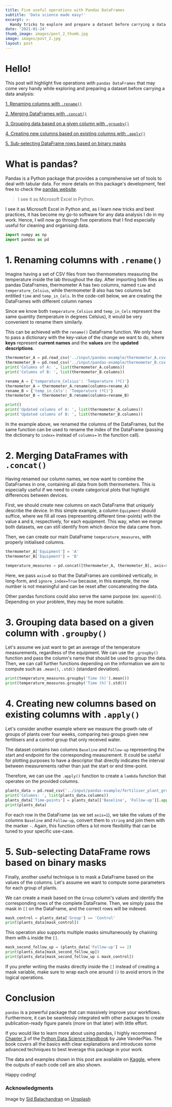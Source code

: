 ```yaml
---
title: Five useful operations with Pandas DataFrames
subtitle: 'Data science made easy!'
excerpt: >-
  Handy tricks to explore and prepare a dataset before carrying a data analysis!
date: '2021-01-24'
thumb_image: images/post_2_thumb.jpg
image: images/post_2.jpg
layout: post
---
```


# Hello!

This post will highlight five operations with `pandas DataFrames` that may come very handy while exploring and preparing a dataset before carrying a data analysis:

[1. Renaming columns with `.rename()`](#rename_columns)

[2. Merging DataFrames with `.concat()`](#merge_dataframes)

[3. Grouping data based on a given column with `.groupby()`](#groupby_data)

[4. Creating new columns based on existing columns with `.apply()`](#new_columns)

[5. Sub-selecting DataFrame rows based on binary masks](#masking_df)

# What is pandas?

Pandas is a Python package that provides a comprehensive set of tools to deal with tabular data. For more details on this package's development, feel free to check the [pandas website](https://pandas.pydata.org/about/).

> I see it as Microsoft Excel in Python.

I see it as Microsoft Excel in Python and, as I learn new tricks and best practices, it has become my go-to software for any data analysis I do in my work. Hence, I will now go through five operations that I find especially useful for cleaning and organising data.

```python
import numpy as np
import pandas as pd
```

# <a name="rename_columns">1. Renaming columns with `.rename()`</a>

Imagine having a set of CSV files from two thermometers measuring the temperature inside the lab throughout the day. After importing both files as pandas DataFrames, thermometer A has two columns, named `time` and `temperature_Celsius`, while thermometer B also has two columns but entitled `time` and `temp_in_Cels`. In the code-cell below, we are creating the DataFrames with different column names

Since we know both `temperature_Celsius` and `temp_in_Cels` represent the same quantity (temperature in degrees Celsius), it would be very convenient to rename them similarly.

This can be achieved with the `rename()` DataFrame function. We only have to pass a dictionary with the key-value of the change we want to do, where **keys** represent **current names** and the **values** are the **updated descriptions**.

```python
thermometer_A = pd.read_csv('../input/pandas-example/thermometer_A.csv')
thermometer_B = pd.read_csv('../input/pandas-example/thermometer_B.csv')
print('Columns of A: ', list(thermometer_A.columns))
print('Columns of B: ', list(thermometer_B.columns))

rename_A = {'temperature_Celsius': 'Temperature (ºC)'}
thermometer_A = thermometer_A.rename(columns=rename_A)
rename_B = {'temp_in_Cels': 'Temperature (ºC)'}
thermometer_B = thermometer_B.rename(columns=rename_B)

print()
print('Updated columns of A: ', list(thermometer_A.columns))
print('Updated columns of B: ', list(thermometer_B.columns))
```

In the example above, we renamed the columns of the DataFrames, but the same function can be used to rename the index of the DataFrame (passing the dictionary to `index=` instead of `columns=` in the function call).

# <a name="merge_dataframes">2. Merging DataFrames with `.concat()`</a>

Having renamed our column names, we now want to combine the DataFrames in one, containing all data from both thermometers. This is especially useful if we need to create categorical plots that highlight differences between devices.

First, we should create new columns on each DataFrame that uniquely describe the device. In this simple example, a column `Equipment` should suffice, where we fill all rows (representing different time-points) with the value `A` and `B`, respectively, for each equipment. This way, when we merge both datasets, we can still identify from which device the data came from.

Then, we can create our main DataFrame `temperature_measures`, with properly initialised columns.

```python
thermometer_A['Equipment'] = 'A'
thermometer_B['Equipment'] = 'B'

temperature_measures = pd.concat([thermometer_A, thermometer_B], axis=0, ignore_index=True)
```

Here, we pass `axis=0` so that the DataFrames are combined vertically, in long-form, and `ignore_index=True` because, in this example, the row number is not meaningful and can be reset after concatenating the data.

Other pandas functions could also serve the same purpose (ex: `append()`). Depending on your problem, they may be more suitable.

# <a name="groupby_data">3. Grouping data based on a given column with `.groupby()`</a>

Let's assume we just want to get an average of the temperature measurements, regardless of the equipment. We can use the `.groupby()` function and pass the column's name that should be used to group the data. Then, we can call further functions depending on the information we aim to compute such as `.mean()`, `.std()` (standard deviation).

```python
print(temperature_measures.groupby('Time (h)').mean())
print(temperature_measures.groupby('Time (h)').std())
```

# <a name="new_columns">4. Creating new columns based on existing columns with `.apply()`</a>

Let's consider another example where we measure the growth rate of groups of plants over four weeks, comparing two groups given new fertilisers and a control group that only received water.

The dataset contains two columns `Baseline` and `Follow-up` representing the start and endpoint for the corresponding measurement. It could be useful for plotting purposes to have a descriptor that directly indicates the interval between measurements rather than just the start or end time-point.

Therefore, we can use the `.apply()` function to create a `lambda` function that operates on the provided columns.

```python
plants_data = pd.read_csv('../input/pandas-example/fertiliser_plant_growth.csv')
print('Columns: ', list(plants_data.columns))
plants_data['Time-points'] = plants_data[['Baseline', 'Follow-up']].apply(lambda x: '-'.join(x.map(str)), axis=1)
print(plants_data)
```

For each row in the DataFrame (as we set `axis=1`), we take the values of the columns `Baseline` and `Follow-up`, convert them to `string` and join them with the marker `-`. Again, this function offers a lot more flexibility that can be tuned to your specific use-case.

# <a name="masking_df">5. Sub-selecting DataFrame rows based on binary masks</a>

Finally, another useful technique is to mask a DataFrame based on the values of the columns. Let's assume we want to compute some parameters for each group of plants.

We can create a mask based on the `Group` column's values and identify the corresponding rows of the complete DataFrame. Then, we simply pass the mask in `[]` on the DataFrame, and the correct rows will be indexed.

```python
mask_control = plants_data['Group'] == 'Control'
print(plants_data[mask_control])
```

This operation also supports multiple masks simultaneously by chaining them with `&` inside the `[]`.

```python
mask_second_follow_up = (plants_data['Follow-up'] == 2)
print(plants_data[mask_second_follow_up])
print(plants_data[mask_second_follow_up & mask_control])
```

If you prefer writing the masks directly inside the `[]` instead of creating a mask variable, make sure to wrap each one around `()` to avoid errors in the logical operations.

# Conclusion

`pandas` is a powerful package that can massively improve your workflows. Furthermore, it can be seamlessly integrated with other packages to create publication-ready figure panels (more on that later) with little effort.

If you would like to learn more about using pandas, I highly recommend [Chapter 3](https://jakevdp.github.io/PythonDataScienceHandbook/03.00-introduction-to-pandas.html) of the [Python Data Science Handbook](https://jakevdp.github.io/PythonDataScienceHandbook/) by Jake VanderPlas. The book covers all the basics with clear explanations and introduces some advanced techniques to best leverage this package in your work.

The data and examples shown in this post are available on [Kaggle](https://www.kaggle.com/franciscomcm/five-useful-operations-with-pandas-dataframes), where the outputs of each code cell are also shown.

Happy coding!


### Acknowledgments

Image by <a href="https://unsplash.com/@itookthose?utm_source=unsplash&amp;utm_medium=referral&amp;utm_content=creditCopyText">Sid Balachandran</a> on <a href="https://unsplash.com/s/photos/pandas?utm_source=unsplash&amp;utm_medium=referral&amp;utm_content=creditCopyText">Unsplash</a></span>
